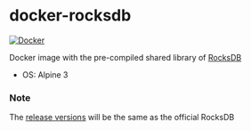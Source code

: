 # docker-rocksdb

[![Docker](https://img.shields.io/docker/image-size/savsgio/alpine-rocksdb)](https://hub.docker.com/r/savsgio/alpine-rocksdb/tags)

Docker image with the pre-compiled shared library of [RocksDB](https://github.com/facebook/rocksdb)

- OS: Alpine 3

### Note

The [release versions](https://github.com/facebook/rocksdb/releases) will be the same as the official RocksDB
